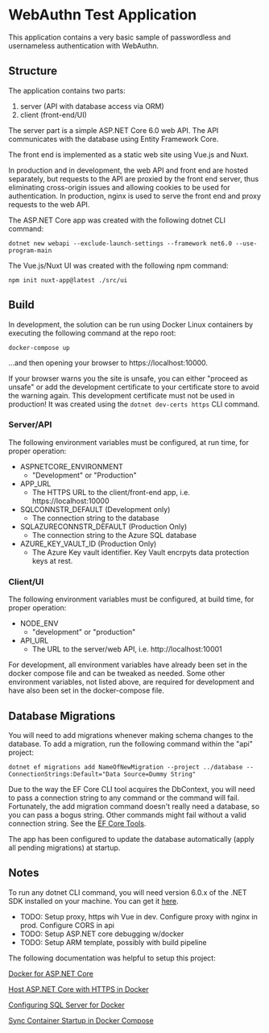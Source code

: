 # WebAuthn Test Application 
This application contains a very basic sample of passwordless and usernameless authentication with WebAuthn.

## Structure
The application contains two parts:

1. server (API with database access via ORM)
2. client (front-end/UI)

The server part is a simple <span>ASP.</span>NET Core 6.0 web API. The API communicates with the database using
Entity Framework Core.

The front end is implemented as a static web site using Vue.js and Nuxt.

In production and in development, the web API and front end are hosted separately, but requests to the API are
proxied by the front end server, thus eliminating cross-origin issues and allowing cookies to be used for authentication.
In production, nginx is used to serve the front end and proxy requests to the web API.


The <span>ASP.</span>NET Core app was created with the following dotnet CLI command:

 ```dotnet new webapi --exclude-launch-settings --framework net6.0 --use-program-main```

The Vue.js/Nuxt UI was created with the following npm command:

```npm init nuxt-app@latest ./src/ui```

## Build
In development, the solution can be run using Docker Linux containers by executing the following command at the repo root:

```docker-compose up```

...and then opening your browser to https://localhost:10000.

If your browser warns you the site is unsafe, you can either "proceed as unsafe" or add the development certificate to
your certificate store to avoid the warning again. This development certificate must not be used in production!
It was created using the `dotnet dev-certs https` CLI command.

### Server/API
The following environment variables must be configured, at run time, for proper operation:

* ASPNETCORE_ENVIRONMENT
  * "Development" or "Production"
* APP_URL
  * The HTTPS URL to the client/front-end app, i.e. https://localhost:10000
* SQLCONNSTR_DEFAULT (Development only)
  * The connection string to the database
* SQLAZURECONNSTR_DEFAULT (Production Only)
  * The connection string to the Azure SQL database
* AZURE_KEY_VAULT_ID (Production Only)
  * The Azure Key vault identifier. Key Vault encrpyts data protection keys at rest.

### Client/UI
The following environment variables must be configured, at build time, for proper operation:

* NODE_ENV
  * "development" or "production"
* API_URL
  * The URL to the server/web API, i.e. http://localhost:10001


For development, all environment variables have already been set in the docker compose file and can
be tweaked as needed. Some other environment variables, not listed above, are required for development and
have also been set in the docker-compose file.


## Database Migrations
You will need to add migrations whenever making schema changes to the database. To add a migration, run the following command
within the "api" project:

```dotnet ef migrations add NameOfNewMigration --project ../database -- ConnectionStrings:Default="Data Source=Dummy String"```

Due to the way the EF Core CLI tool acquires the DbContext, you will need to pass a connection string to any command or the
command will fail. Fortunately, the add migration command doesn't really need a database, so you can pass a bogus string.
Other commands might fail without a valid connection string. See the [EF Core Tools](https://learn.microsoft.com/en-us/ef/core/cli/dotnet).

The app has been configured to update the database automatically (apply all pending migrations) at startup.

## Notes

To run any dotnet CLI command, you will need version 6.0.x of the .NET SDK installed on your machine. You can get it
[here](https://dotnet.microsoft.com/en-us/download/dotnet/6.0).

* TODO: Setup proxy, https wih Vue in dev. Configure proxy with nginx in prod. Configure CORS in api
* TODO: Setup <span>ASP.</span>NET core debugging w/docker
* TODO: Setup ARM template, possibly with build pipeline


The following documentation was helpful to setup this project:

[Docker for <span>ASP.</span>NET Core](https://learn.microsoft.com/en-us/aspnet/core/host-and-deploy/docker/building-net-docker-images?view=aspnetcore-6.0)

[Host <span>ASP.</span>NET Core with HTTPS in Docker](https://github.com/dotnet/dotnet-docker/blob/main/samples/host-aspnetcore-https.md)

[Configuring SQL Server for Docker](https://learn.microsoft.com/en-us/sql/linux/sql-server-linux-docker-container-configure)

[Sync Container Startup in Docker Compose](https://github.com/vishnubob/wait-for-it)